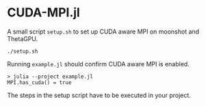 # CUDA-MPI.jl

A small script `setup.sh` to set up CUDA aware MPI on moonshot and ThetaGPU.

```
./setup.sh
```

Running `example.jl` should confirm CUDA aware MPI is enabled.
```
> julia --project example.jl
MPI.has_cuda() = true
```
The steps in the setup script have to be executed in your project.

